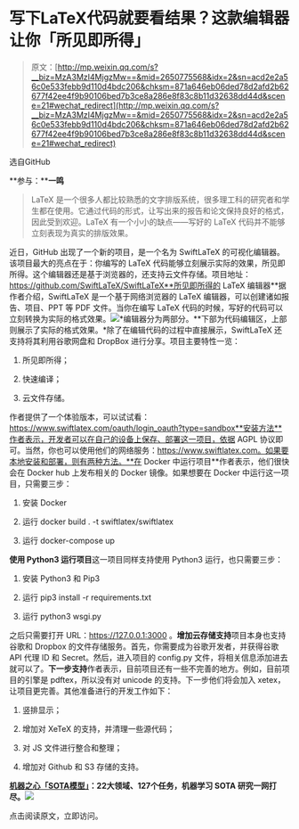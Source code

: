 # 写下LaTeX代码就要看结果？这款编辑器让你「所见即所得」

> 原文：[http://mp.weixin.qq.com/s?__biz=MzA3MzI4MjgzMw==&mid=2650775568&idx=2&sn=acd2e2a56c0e533febb9d110d4bdc206&chksm=871a646eb06ded78d2afd2b62677f42ee4f9b90106bed7b3ce8a286e8f83c8b11d32638dd44d&scene=21#wechat_redirect](http://mp.weixin.qq.com/s?__biz=MzA3MzI4MjgzMw==&mid=2650775568&idx=2&sn=acd2e2a56c0e533febb9d110d4bdc206&chksm=871a646eb06ded78d2afd2b62677f42ee4f9b90106bed7b3ce8a286e8f83c8b11d32638dd44d&scene=21#wechat_redirect)

选自GitHub

**参与：****一鸣**

> LaTeX 是一个很多人都比较熟悉的文字排版系统，很多理工科的研究者和学生都在使用。它通过代码的形式，让写出来的报告和论文保持良好的格式，因此受到欢迎。LaTeX 有一个小小的缺点——写好的 LaTeX 代码并不能够立刻表现为真实的排版效果。

近日，GitHub 出现了一个新的项目，是一个名为 SwiftLaTeX 的可视化编辑器。该项目最大的亮点在于：你编写的 LaTeX 代码能够立刻展示实际的效果，所见即所得。这个编辑器还是基于浏览器的，还支持云文件存储。项目地址：https://github.com/SwiftLaTeX/SwiftLaTeX**所见即所得的 LaTeX 编辑器**据作者介绍，SwiftLaTeX 是一个基于网络浏览器的 LaTeX 编辑器，可以创建诸如报告、项目、PPT 等 PDF 文件。当你在编写 LaTeX 代码的时候，写好的代码可以立刻转换为实际的格式效果。![](../Images/5bd25605a694a2960ac4bbc6eee79f6f.jpg)*编辑器分为两部分。**下部为代码编辑区，上部则展示了实际的格式效果。*除了在编辑代码的过程中直接展示，SwiftLaTeX 还支持将其利用谷歌网盘和 DropBox 进行分享。项目主要特性一览：

1.  所见即所得；

2.  快速编译；

3.  云文件存储。

作者提供了一个体验版本，可以试试看：https://www.swiftlatex.com/oauth/login_oauth?type=sandbox**安装方法**作者表示，开发者可以在自己的设备上保存、部署这一项目，依据 AGPL 协议即可。当然，你也可以使用他们的网络服务：https://www.swiftlatex.com。如果要本地安装和部署，则有两种方法。**在 Docker 中运行项目**作者表示，他们很快会在 Docker hub 上发布相关的 Docker 镜像。如果想要在 Docker 中运行这一项目，只需要三步：

1.  安装 Docker

2.  运行 docker build . -t swiftlatex/swiftlatex

3.  运行 docker-compose up

**使用 Python3 运行项目**这一项目同样支持使用 Python3 运行，也只需要三步：

1.  安装 Python3 和 Pip3

2.  运行 pip3 install -r requirements.txt

3.  运行 python3 wsgi.py

之后只需要打开 URL：https://127.0.0.1:3000 。**增加云存储支持**项目本身也支持谷歌和 Dropbox 的文件存储服务。首先，你需要成为谷歌开发者，并获得谷歌 API 代理 ID 和 Secret。然后，进入项目的 config.py 文件，将相关信息添加进去就可以了。**下一步支持**作者表示，目前项目还有一些不完善的地方。例如，目前项目的引擎是 pdftex，所以没有对 unicode 的支持。下一步他们将会加入 xetex，让项目更完善。其他准备进行的开发工作如下：

1.  竖排显示；

2.  增加对 XeTeX 的支持，并清理一些源代码；

3.  对 JS 文件进行整合和整理；

4.  增加对 Github 和 S3 存储的支持。

**[机器之心「SOTA模型」](http://mp.weixin.qq.com/s?__biz=MzA3MzI4MjgzMw==&mid=2650770891&idx=1&sn=25bde35991047a997337c8dd25350089&chksm=871a49b5b06dc0a36fc3407e3643550ef97f72b007e67c4f4be250bfd60c9fdc5389624569c0&scene=21#wechat_redirect)****：****22****大领域、127个任务，机器学习 SOTA 研究一网打尽。****[![](../Images/b9b6a80298070cc7bfd0977f3781a267.jpg)](http://mp.weixin.qq.com/s?__biz=MzA3MzI4MjgzMw==&mid=2650770891&idx=1&sn=25bde35991047a997337c8dd25350089&chksm=871a49b5b06dc0a36fc3407e3643550ef97f72b007e67c4f4be250bfd60c9fdc5389624569c0&scene=21#wechat_redirect)**

点击阅读原文，立即访问。
